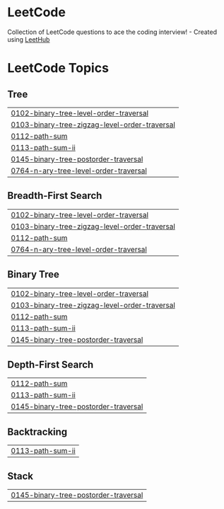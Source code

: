 # LeetCode
Collection of LeetCode questions to ace the coding interview! - Created using [LeetHub](https://github.com/QasimWani/LeetHub)

<!---LeetCode Topics Start-->
# LeetCode Topics
## Tree
|  |
| ------- |
| [0102-binary-tree-level-order-traversal](https://github.com/alpadedhia/LeetCode/tree/master/0102-binary-tree-level-order-traversal) |
| [0103-binary-tree-zigzag-level-order-traversal](https://github.com/alpadedhia/LeetCode/tree/master/0103-binary-tree-zigzag-level-order-traversal) |
| [0112-path-sum](https://github.com/alpadedhia/LeetCode/tree/master/0112-path-sum) |
| [0113-path-sum-ii](https://github.com/alpadedhia/LeetCode/tree/master/0113-path-sum-ii) |
| [0145-binary-tree-postorder-traversal](https://github.com/alpadedhia/LeetCode/tree/master/0145-binary-tree-postorder-traversal) |
| [0764-n-ary-tree-level-order-traversal](https://github.com/alpadedhia/LeetCode/tree/master/0764-n-ary-tree-level-order-traversal) |
## Breadth-First Search
|  |
| ------- |
| [0102-binary-tree-level-order-traversal](https://github.com/alpadedhia/LeetCode/tree/master/0102-binary-tree-level-order-traversal) |
| [0103-binary-tree-zigzag-level-order-traversal](https://github.com/alpadedhia/LeetCode/tree/master/0103-binary-tree-zigzag-level-order-traversal) |
| [0112-path-sum](https://github.com/alpadedhia/LeetCode/tree/master/0112-path-sum) |
| [0764-n-ary-tree-level-order-traversal](https://github.com/alpadedhia/LeetCode/tree/master/0764-n-ary-tree-level-order-traversal) |
## Binary Tree
|  |
| ------- |
| [0102-binary-tree-level-order-traversal](https://github.com/alpadedhia/LeetCode/tree/master/0102-binary-tree-level-order-traversal) |
| [0103-binary-tree-zigzag-level-order-traversal](https://github.com/alpadedhia/LeetCode/tree/master/0103-binary-tree-zigzag-level-order-traversal) |
| [0112-path-sum](https://github.com/alpadedhia/LeetCode/tree/master/0112-path-sum) |
| [0113-path-sum-ii](https://github.com/alpadedhia/LeetCode/tree/master/0113-path-sum-ii) |
| [0145-binary-tree-postorder-traversal](https://github.com/alpadedhia/LeetCode/tree/master/0145-binary-tree-postorder-traversal) |
## Depth-First Search
|  |
| ------- |
| [0112-path-sum](https://github.com/alpadedhia/LeetCode/tree/master/0112-path-sum) |
| [0113-path-sum-ii](https://github.com/alpadedhia/LeetCode/tree/master/0113-path-sum-ii) |
| [0145-binary-tree-postorder-traversal](https://github.com/alpadedhia/LeetCode/tree/master/0145-binary-tree-postorder-traversal) |
## Backtracking
|  |
| ------- |
| [0113-path-sum-ii](https://github.com/alpadedhia/LeetCode/tree/master/0113-path-sum-ii) |
## Stack
|  |
| ------- |
| [0145-binary-tree-postorder-traversal](https://github.com/alpadedhia/LeetCode/tree/master/0145-binary-tree-postorder-traversal) |
<!---LeetCode Topics End-->